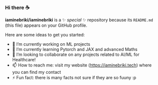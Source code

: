 ### Hi there ☕


**iaminebriki/iaminebriki** is a ✨ _special_ ✨ repository because its `README.md` (this file) appears on your GitHub profile.

Here are some ideas to get you started:

- 🔭 I’m currently working on ML projects 
- 🌱 I’m currently learning Pytorch and JAX and advanced Maths
- 👯 I’m looking to collaborate on any projects related to AI/ML for Healthcare!
- 📫 How to reach me: visit my website (https://iaminebriki.tech) where you can find my contact
- ⚡ Fun fact: there is many facts not sure if they are so fuuny :p 
<!--
- 🤔 I’m looking for help with ...
- 💬 Ask me about ...
-->
